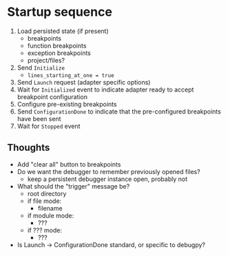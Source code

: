 # Startup sequence

1. Load persisted state (if present)
    * breakpoints
    * function breakpoints
    * exception breakpoints
    * project/files?
1. Send `Initialize`
    * `lines_starting_at_one = true`
1. Send `Launch` request (adapter specific options)
1. Wait for `Initialized` event to indicate adapter ready to accept breakpoint configuration
1. Configure pre-existing breakpoints
1. Send `ConfigurationDone` to indicate that the pre-configured breakpoints have been sent
1. Wait for `Stopped` event

## Thoughts

* Add "clear all" button to breakpoints
* Do we want the debugger to remember previously opened files?
    * keep a persistent debugger instance open, probably not
* What should the "trigger" message be?
    * root directory
    * if file mode:
        * filename
    * if module mode:
        * ???
    * if ??? mode:
        * ???
* Is Launch -> ConfigurationDone standard, or specific to debugpy?
